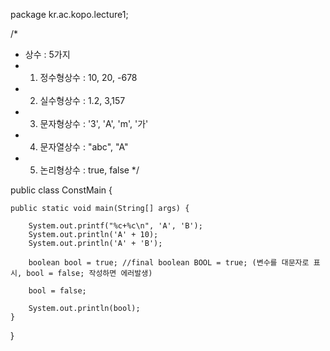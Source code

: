 package kr.ac.kopo.lecture1;

/*
 * 상수 : 5가지
 * 1. 정수형상수 : 10, 20, -678
 * 2. 실수형상수 : 1.2, 3,157
 * 3. 문자형상수 : '3', 'A', 'm', '가'
 * 4. 문자열상수 : "abc", "A"
 * 5. 논리형상수 : true, false
 */

public class ConstMain {

	public static void main(String[] args) {
		
		System.out.printf("%c+%c\n", 'A', 'B');
		System.out.println('A' + 10);
		System.out.println('A' + 'B');
		
		boolean bool = true; //final boolean BOOL = true; (변수를 대문자로 표시, bool = false; 작성하면 에러발생)
		
		bool = false;
		
		System.out.println(bool);
	}

}
